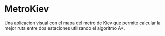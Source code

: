 # MetroKiev
Una aplicacion visual con el mapa del metro de Kiev que permite calcular la mejor ruta entre dos estaciones utilizando el algoritmo A*.

